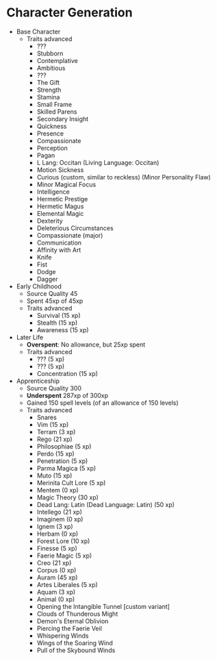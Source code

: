 # Character Generation
+ Base Character
    + Traits advanced
        + ???
        + Stubborn
        + Contemplative
        + Ambitious
        + ???
        + The Gift
        + Strength
        + Stamina
        + Small Frame
        + Skilled Parens
        + Secondary Insight
        + Quickness
        + Presence
        + Compassionate
        + Perception
        + Pagan
        + L Lang: Occitan (Living Language: Occitan)
        + Motion Sickness
        + Curious (custom, similar to reckless) (Minor Personality Flaw)
        + Minor Magical Focus
        + Intelligence
        + Hermetic Prestige
        + Hermetic Magus
        + Elemental Magic
        + Dexterity
        + Deleterious Circumstances
        + Compassionate (major)
        + Communication
        + Affinity with Art
        + Knife
        + Fist
        + Dodge
        + Dagger
+ Early Childhood
    + Source Quality 45
    + Spent 45xp of 45xp
    + Traits advanced
        + Survival (15 xp)
        + Stealth (15 xp)
        + Awareness (15 xp)
+ Later Life
    + **Overspent**: No allowance, but 25xp spent
    + Traits advanced
        + ??? (5 xp)
        + ??? (5 xp)
        + Concentration (15 xp)
+ Apprenticeship
    + Source Quality 300
    + **Underspent** 287xp of 300xp
    + Gained 150 spell levels (of an allowance of 150 levels)
    + Traits advanced
        + Snares
        + Vim (15 xp)
        + Terram (3 xp)
        + Rego (21 xp)
        + Philosophiae (5 xp)
        + Perdo (15 xp)
        + Penetration (5 xp)
        + Parma Magica (5 xp)
        + Muto (15 xp)
        + Merinita Cult Lore (5 xp)
        + Mentem (0 xp)
        + Magic Theory (30 xp)
        + Dead Lang: Latin (Dead Language: Latin) (50 xp)
        + Intellego (21 xp)
        + Imaginem (0 xp)
        + Ignem (3 xp)
        + Herbam (0 xp)
        + Forest Lore (10 xp)
        + Finesse (5 xp)
        + Faerie Magic (5 xp)
        + Creo (21 xp)
        + Corpus (0 xp)
        + Auram (45 xp)
        + Artes Liberales (5 xp)
        + Aquam (3 xp)
        + Animal (0 xp)
        + Opening the Intangible Tunnel [custom variant]
        + Clouds of Thunderous Might
        + Demon's Eternal Oblivion
        + Piercing the Faerie Veil
        + Whispering Winds
        + Wings of the Soaring Wind
        + Pull of the Skybound Winds
